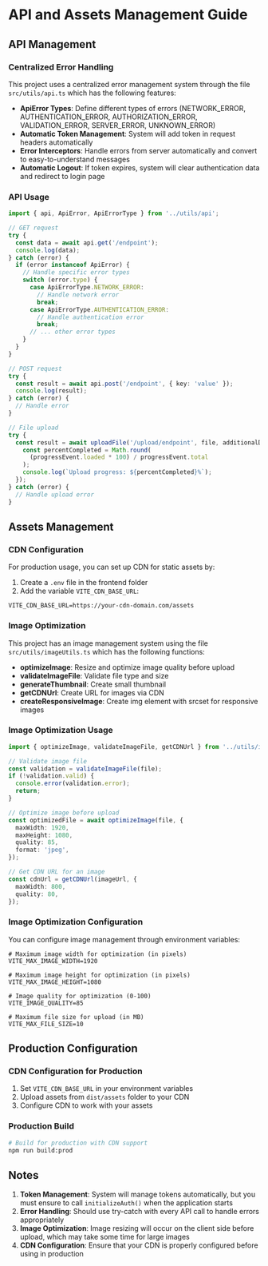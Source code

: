 # API and Assets Management Guide

## API Management

### Centralized Error Handling

This project uses a centralized error management system through the file `src/utils/api.ts` which has the following features:

- **ApiError Types**: Define different types of errors (NETWORK_ERROR, AUTHENTICATION_ERROR, AUTHORIZATION_ERROR, VALIDATION_ERROR, SERVER_ERROR, UNKNOWN_ERROR)
- **Automatic Token Management**: System will add token in request headers automatically
- **Error Interceptors**: Handle errors from server automatically and convert to easy-to-understand messages
- **Automatic Logout**: If token expires, system will clear authentication data and redirect to login page

### API Usage

```typescript
import { api, ApiError, ApiErrorType } from '../utils/api';

// GET request
try {
  const data = await api.get('/endpoint');
  console.log(data);
} catch (error) {
  if (error instanceof ApiError) {
    // Handle specific error types
    switch (error.type) {
      case ApiErrorType.NETWORK_ERROR:
        // Handle network error
        break;
      case ApiErrorType.AUTHENTICATION_ERROR:
        // Handle authentication error
        break;
      // ... other error types
    }
  }
}

// POST request
try {
  const result = await api.post('/endpoint', { key: 'value' });
  console.log(result);
} catch (error) {
  // Handle error
}

// File upload
try {
  const result = await uploadFile('/upload/endpoint', file, additionalData, (progressEvent) => {
    const percentCompleted = Math.round(
      (progressEvent.loaded * 100) / progressEvent.total
    );
    console.log(`Upload progress: ${percentCompleted}%`);
  });
} catch (error) {
  // Handle upload error
}
```

## Assets Management

### CDN Configuration

For production usage, you can set up CDN for static assets by:

1. Create a `.env` file in the frontend folder
2. Add the variable `VITE_CDN_BASE_URL`:

```
VITE_CDN_BASE_URL=https://your-cdn-domain.com/assets
```

### Image Optimization

This project has an image management system using the file `src/utils/imageUtils.ts` which has the following functions:

- **optimizeImage**: Resize and optimize image quality before upload
- **validateImageFile**: Validate file type and size
- **generateThumbnail**: Create small thumbnail
- **getCDNUrl**: Create URL for images via CDN
- **createResponsiveImage**: Create img element with srcset for responsive images

### Image Optimization Usage

```typescript
import { optimizeImage, validateImageFile, getCDNUrl } from '../utils/imageUtils';

// Validate image file
const validation = validateImageFile(file);
if (!validation.valid) {
  console.error(validation.error);
  return;
}

// Optimize image before upload
const optimizedFile = await optimizeImage(file, {
  maxWidth: 1920,
  maxHeight: 1080,
  quality: 85,
  format: 'jpeg',
});

// Get CDN URL for an image
const cdnUrl = getCDNUrl(imageUrl, {
  maxWidth: 800,
  quality: 80,
});
```

### Image Optimization Configuration

You can configure image management through environment variables:

```
# Maximum image width for optimization (in pixels)
VITE_MAX_IMAGE_WIDTH=1920

# Maximum image height for optimization (in pixels)
VITE_MAX_IMAGE_HEIGHT=1080

# Image quality for optimization (0-100)
VITE_IMAGE_QUALITY=85

# Maximum file size for upload (in MB)
VITE_MAX_FILE_SIZE=10
```

## Production Configuration

### CDN Configuration for Production

1. Set `VITE_CDN_BASE_URL` in your environment variables
2. Upload assets from `dist/assets` folder to your CDN
3. Configure CDN to work with your assets

### Production Build

```bash
# Build for production with CDN support
npm run build:prod
```

## Notes

1. **Token Management**: System will manage tokens automatically, but you must ensure to call `initializeAuth()` when the application starts
2. **Error Handling**: Should use try-catch with every API call to handle errors appropriately
3. **Image Optimization**: Image resizing will occur on the client side before upload, which may take some time for large images
4. **CDN Configuration**: Ensure that your CDN is properly configured before using in production